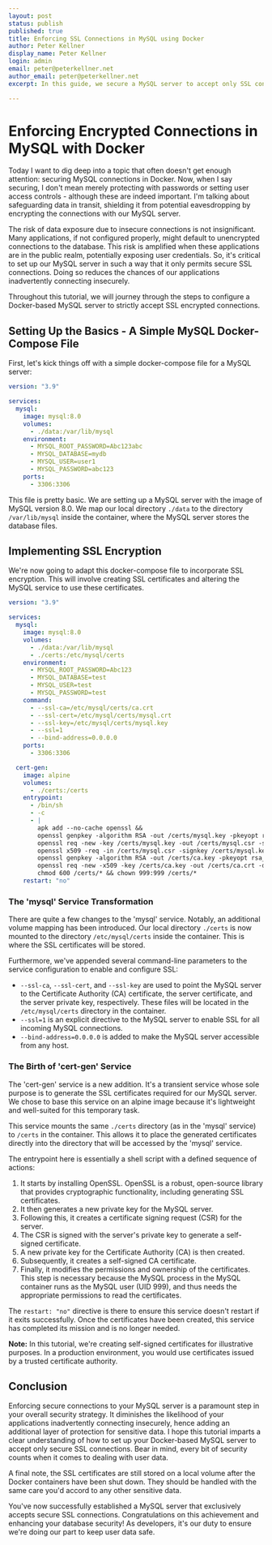 ```yaml
---
layout: post
status: publish
published: true
title: Enforcing SSL Connections in MySQL using Docker
author: Peter Kellner
display_name: Peter Kellner
login: admin
email: peter@peterkellner.net
author_email: peter@peterkellner.net
excerpt: In this guide, we secure a MySQL server to accept only SSL connections, minimizing the risk of data exposure. This setup ensures our apps connect securely, protecting sensitive data. By focusing on database connection security, we take a crucial step towards building trusted applications.

---
```

# Enforcing Encrypted Connections in MySQL with Docker

Today I want to dig deep into a topic that often doesn't get enough attention: securing MySQL connections in Docker. Now, when I say securing, I don't mean merely protecting with passwords or setting user access controls - although these are indeed important. I'm talking about safeguarding data in transit, shielding it from potential eavesdropping by encrypting the connections with our MySQL server.

The risk of data exposure due to insecure connections is not insignificant. Many applications, if not configured properly, might default to unencrypted connections to the database. This risk is amplified when these applications are in the public realm, potentially exposing user credentials. So, it's critical to set up our MySQL server in such a way that it only permits secure SSL connections. Doing so reduces the chances of our applications inadvertently connecting insecurely.

Throughout this tutorial, we will journey through the steps to configure a Docker-based MySQL server to strictly accept SSL encrypted connections.

## Setting Up the Basics - A Simple MySQL Docker-Compose File

First, let's kick things off with a simple docker-compose file for a MySQL server:

```yaml
version: "3.9"

services:
  mysql:
    image: mysql:8.0
    volumes:
      - ./data:/var/lib/mysql
    environment:
      - MYSQL_ROOT_PASSWORD=Abc123abc
      - MYSQL_DATABASE=mydb
      - MYSQL_USER=user1
      - MYSQL_PASSWORD=abc123
    ports:
      - 3306:3306
```

This file is pretty basic. We are setting up a MySQL server with the image of MySQL version 8.0. We map our local directory `./data` to the directory `/var/lib/mysql` inside the container, where the MySQL server stores the database files.

## Implementing SSL Encryption

We're now going to adapt this docker-compose file to incorporate SSL encryption. This will involve creating SSL certificates and altering the MySQL service to use these certificates.

```yaml
version: "3.9"

services:
  mysql:
    image: mysql:8.0
    volumes:
      - ./data:/var/lib/mysql
      - ./certs:/etc/mysql/certs
    environment:
      - MYSQL_ROOT_PASSWORD=Abc123
      - MYSQL_DATABASE=test
      - MYSQL_USER=test
      - MYSQL_PASSWORD=test
    command:
      - --ssl-ca=/etc/mysql/certs/ca.crt
      - --ssl-cert=/etc/mysql/certs/mysql.crt
      - --ssl-key=/etc/mysql/certs/mysql.key
      - --ssl=1
      - --bind-address=0.0.0.0
    ports:
      - 3306:3306

  cert-gen:
    image: alpine
    volumes:
      - ./certs:/certs
    entrypoint:
      - /bin/sh
      - -c
      - |
        apk add --no-cache openssl &&
        openssl genpkey -algorithm RSA -out /certs/mysql.key -pkeyopt rsa_keygen_bits:2048 &&
        openssl req -new -key /certs/mysql.key -out /certs/mysql.csr -subj "/CN=mysql/O=myorg/C=US" &&
        openssl x509 -req -in /certs/mysql.csr -signkey /certs/mysql.key -out /certs/mysql.crt -days 365 &&
        openssl genpkey -algorithm RSA -out /certs/ca.key -pkeyopt rsa_keygen_bits:2048 &&
        openssl req -new -x509 -key /certs/ca.key -out /certs/ca.crt -days 1095 -subj "/CN=Certificate Authority/O=myorg/C=US" &&
        chmod 600 /certs/* && chown 999:999 /certs/*
    restart: "no"
```

### The 'mysql' Service Transformation

There are quite a few changes to the 'mysql' service. Notably, an additional volume mapping has been introduced. Our local directory `./certs` is now mounted to the directory `/etc/mysql/certs` inside the container. This is where the SSL certificates will be stored.

Furthermore, we've appended several command-line parameters to the service configuration to enable and configure SSL:

* `--ssl-ca`, `--ssl-cert`, and `--ssl-key` are used to point the MySQL server to the Certificate Authority (CA) certificate, the server certificate, and the server private key, respectively. These files will be located in the `/etc/mysql/certs` directory in the container.
* `--ssl=1` is an explicit directive to the MySQL server to enable SSL for all incoming MySQL connections.
* `--bind-address=0.0.0.0` is added to make the MySQL server accessible from any host.

### The Birth of 'cert-gen' Service

The 'cert-gen' service is a new addition. It's a transient service whose sole purpose is to generate the SSL certificates required for our MySQL server. We chose to base this service on an alpine image because it's lightweight and well-suited for this temporary task.

This service mounts the same `./certs` directory (as in the 'mysql' service) to `/certs` in the container. This allows it to place the generated certificates directly into the directory that will be accessed by the 'mysql' service.

The entrypoint here is essentially a shell script with a defined sequence of actions:

1. It starts by installing OpenSSL. OpenSSL is a robust, open-source library that provides cryptographic functionality, including generating SSL certificates.
2. It then generates a new private key for the MySQL server.
3. Following this, it creates a certificate signing request (CSR) for the server.
4. The CSR is signed with the server's private key to generate a self-signed certificate.
5. A new private key for the Certificate Authority (CA) is then created.
6. Subsequently, it creates a self-signed CA certificate.
7. Finally, it modifies the permissions and ownership of the certificates. This step is necessary because the MySQL process in the MySQL container runs as the MySQL user (UID 999), and thus needs the appropriate permissions to read the certificates.

The `restart: "no"` directive is there to ensure this service doesn't restart if it exits successfully. Once the certificates have been created, this service has completed its mission and is no longer needed.

**Note:** In this tutorial, we're creating self-signed certificates for illustrative purposes. In a production environment, you would use certificates issued by a trusted certificate authority.

## Conclusion

Enforcing secure connections to your MySQL server is a paramount step in your overall security strategy. It diminishes the likelihood of your applications inadvertently connecting insecurely, hence adding an additional layer of protection for sensitive data. I hope this tutorial imparts a clear understanding of how to set up your Docker-based MySQL server to accept only secure SSL connections. Bear in mind, every bit of security counts when it comes to dealing with user data.

A final note, the SSL certificates are still stored on a local volume after the Docker containers have been shut down. They should be handled with the same care you'd accord to any other sensitive data.

You've now successfully established a MySQL server that exclusively accepts secure SSL connections. Congratulations on this achievement and enhancing your database security! As developers, it's our duty to ensure we're doing our part to keep user data safe.
